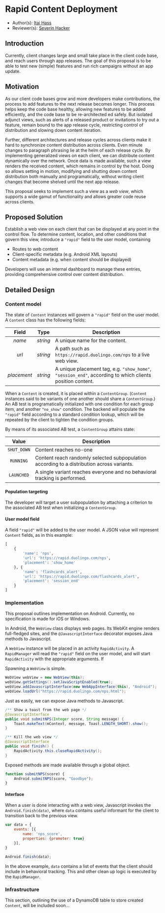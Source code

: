 # Rapid Content Deployment

* Author(s): [Itai Hass](https://github.com/idh1729)
* Reviewer(s): [Severin Hacker](https://github.com/severinhacker)

## Introduction
Currently, client changes large and small take place in the client code base, and reach users through app releases. The goal of this proposal is to be able to test new (simple) features and run rich campaigns without an app update.


## Motivation
As our client code bases grow and more developers make contributions, the process to add features to the next release becomes longer. This process helps keep the code base healthy, allowing new features to be added efficiently, and the code base to be re-architected ed safely. But isolated adjunct views, such as alerts of a released product or invitations to try out a feature, remain bound to the app release cycle, restricting control of distribution and slowing down content iteration.

Further, different architectures and release cycles across clients make it hard to synchronize content distribution across clients. Even minute changes to paragraph phrasing lie at the helm of each release cycle. By implementing generalized views on each client, we can distribute content dynamically over the network. Once data is made available, such a view renders the received content, which remains in control by the host. Doing so allows setting in motion, modifying and shutting down content distribution both manually and programatically, without writing client changes that become shelved until the next app release.

This proposal seeks to implement such a view as a *web view*, which supports a wide gamut of functionality and allows greater code reuse across clients.

## Proposed Solution
Establish a web view on each client that can be displayed at any point in the control flow. To determine content, location, and other conditions that govern this view, introduce a `"rapid"` field to the user model, containing

- Routes to web content
- Client-specific metadata (e.g. Android XML layouts)
- Content metadata (e.g. when content should be displayed)

Developers will use an internal dashboard to manage these entries, providing comprehensive control over content distribution.

## Detailed Design
### Content model
The state of `Content` instances will govern a `"rapid"` field on the user model. A `Content` class has the following fields:

| Field | Type | Description |
|:-----:|:----:| ----------- |
|*name*|*string*| A unique name for the content.|
|*url*|*string*| A path such as `https://rapid.duolingo.com/nps` to a live web view.|
|*placement*|*string*| A unique placement tag, e.g. `"show_home"`, `"session_end"`, according to which clients position content.|

When a `Content` is created, it is placed within a `ContentGroup`. (`Content` instances said to be variants of one another should share a `ContentGroup`.) An AB test is programatically initialized with one condition for each group item, and another `"no_show"` condition. The backend will populate the `"rapid"` field according to a standard condition lookup, which will be repeated by the client to tighten the condition groups.

By means of its associated AB test, a `ContentGroup` attains state:

| Value |  Description |
|:-----:| ----------- |
|`SHUT_DOWN`| Content reaches no-one |
|`RUNNING`| Content reach randomly selected subpopulation according to a distribution across variants.|
|`LAUNCHED`| A single variant reaches everyone and no behavioral tracking is performed.|

#### Population targeting
The developer will target a user subpopulation by attaching a criterion to the associated AB test when initializing a `ContentGroup`.

#### User model field
A field `"rapid"` will be added to the user model. A JSON value will represent `Content` fields, as in this example:

```python
[
    {
        'name': 'nps',
        'url': 'https://rapid.duolingo.com/nps',
        'placement': 'show_home'
    }, {
        'name': 'flashcards_alert',
        'url': 'https://rapid.duolingo.com/flashcards_alert',
        'placement': 'session_end'
    }
]
```

### Implementation
This proposal outlines implementation on Android. Currently, no specification is made for iOS or Windows.

In Android, the `WebView` class displays web pages. Its WebKit engine renders full-fledged sites, and the `@JavascriptInterface` decorator exposes Java methods to Javascript.

A `WebView` instance will be placed in an activity `RapidActivity`. A `RapidManager` will read the `"rapid"` field on the user model, and will start `RapidActivity` with the appropriate arguments. If 

Spawning a `WebView` is simple.
```java
WebView webView = new WebView(this);
webView.getSettings().setJavaScriptEnabled(true);
webView.addJavascriptInterface(new WebAppInterface(this), "Android");
webView.loadUrl("https://rapid.duolingo.com/nps.html");
```

Just as easily, we can expose Java methods to Javascript.
```java
/** Show a toast from the web page */
@JavascriptInterface
public void submitNPS(Integer score, String message) {
    Toast.makeText(mContext, message, Toast.LENGTH_SHORT).show();
}

/** Kill the web view */
@JavascriptInterface
public void finish() {
    RapidActivity.this.closeRapidActivity();
}
```

Exposed methods are made available through a global object.
```javascript
function submitNPS(score) {
    Android.submitNPS(score, "Goodbye");
}
```

#### Interface
When a user is done interacting with a web view, Javascript invokes the `Android.finish(data)`, where `data` contains useful informant for the client to transition back to the previous view.

```javascript
var data = {
    events: [{
        name: 'nps_score',
        properties: {promoter: true}
    }],
}

Android.finish(data);
```

In the above example, `data` contains a list of events that the client should include in behavioral tracking. This and other clean up logic is executed by the `RapidManager`.

### Infrastructure
This section, outlining the use of a DynamoDB table to store created `Content`, will be included soon...
